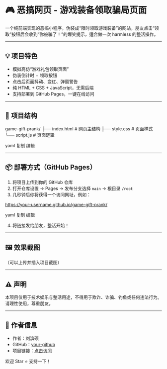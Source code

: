 # 🎮 恶搞网页 - 游戏装备领取骗局页面

一个纯前端实现的恶搞小程序，伪装成“限时领取游戏装备”的网站，朋友点击“领取”按钮后会收到“你被骗了！”的爆笑提示，适合做一次 harmless 的整活操作。

---

## 💡 项目特色

- 模拟高仿“游戏礼包领取页面”
- 伪装倒计时 + 领取按钮
- 点击后页面抖动、变红、弹窗警告
- 纯 HTML + CSS + JavaScript，无需后端
- 支持部署到 GitHub Pages，一键在线访问

---

## 🔧 项目结构

game-gift-prank/
├── index.html # 网页主结构
├── style.css # 页面样式
└── script.js # 页面逻辑

yaml
复制
编辑

---

## 📦 部署方式（GitHub Pages）

1. 将项目上传到你的 GitHub 仓库
2. 打开仓库设置 → Pages → 发布分支选择 `main` → 根目录 `/root`
3. 几秒钟后你将获得一个访问网址，例如：

https://your-username.github.io/game-gift-prank/

yaml
复制
编辑

4. 将链接发给朋友，整活开始！

---

## 🖼️ 效果截图

（可以上传并插入项目截图）

---

## ⚠️ 声明

本项目仅用于技术娱乐与整活用途，不得用于欺诈、诈骗、钓鱼或任何违法行为。请理性使用，尊重朋友。

---

## 📧 作者信息

- 作者：刘滨硕
- GitHub：[your-github](https://github.com/your-github)
- 项目链接：[点击访问](https://your-username.github.io/game-gift-prank/)

欢迎 Star ⭐ 支持一下！

